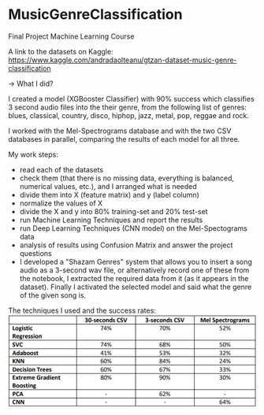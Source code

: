 # MusicGenreClassification
Final Project Machine Learning Course

A link to the datasets on Kaggle: 
https://www.kaggle.com/andradaolteanu/gtzan-dataset-music-genre-classification

-> What I did? 

I created a model (XGBooster Classifier) with 90% success which classifies 3 second audio files into the their genre, from the following list of genres:
blues, classical, country, disco, hiphop, jazz, metal, pop, reggae and rock. 

I worked with the Mel-Spectrograms database and with the two CSV databases in parallel, comparing the results of each model for all three.

My work steps:
* read each of the datasets
* check them (that there is no missing data, everything is balanced, numerical values, etc.), and I arranged what is needed
* divide them into X (feature matrix) and y (label column)
* normalize the values of X
* divide the X and y into 80% training-set and 20% test-set
* run Machine Learning Techniques and report the results
* run Deep Learning Techniques (CNN model) on the Mel-Spectograms data
* analysis of results using Confusion Matrix and answer the project questions
* I developed a "Shazam Genres" system that allows you to insert a song audio as a 3-second wav file, or alternatively record one of these from the notebook, I extracted the required data from it (as it appears in the dataset). Finally I activated the selected model and said what the genre of the given song is.

The techniques I used and the success rates:
![](https://github.com/HilaShoshan//MusicGenreClassification/blob/main/results/results_table.png)
